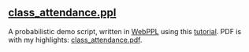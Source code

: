 ## [class_attendance.ppl](./class_attendance.ppl)

A probabilistic demo script, written in [WebPPL](http://webppl.org/) using this [tutorial](https://www.cs.cornell.edu/courses/cs4110/2016fa/lectures/lecture33.html). PDF is with my highlights: [class_attendance.pdf](./class_attendance.pdf).
